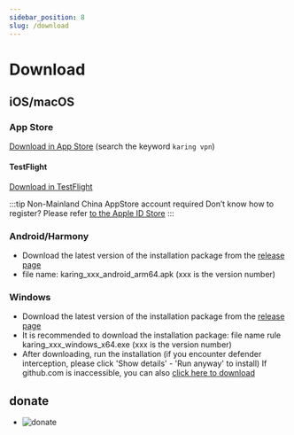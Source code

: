 ```yaml
---
sidebar_position: 8
slug: /download
---
```


# Download

## iOS/macOS

### App Store
[Download in App Store](https://apps.apple.com/us/app/karing/id6472431552) (search the keyword `karing vpn`)

#### TestFlight
[Download in TestFlight](https://testflight.apple.com/join/RLU59OsJ)

:::tip Non-Mainland China AppStore account required
Don’t know how to register? Please refer [to the Apple ID Store](https://outpost.karing.app/isp?r_c=xda)
:::


### Android/Harmony
- Download the latest version of the installation package from the [release page](https://github.com/KaringX/karing/releases/latest)
- file name: karing_xxx_android_arm64.apk  (xxx is the version number)

### Windows
- Download the latest version of the installation package from the [release page](https://github.com/KaringX/karing/releases/latest)
- It is recommended to download the installation package: file name rule karing_xxx_windows_x64.exe (xxx is the version number)
- After downloading, run the installation (if you encounter defender interception, please click 'Show details' - 'Run anyway' to install)
If github.com is inaccessible, you can also [click here to download](https://xn--9kq147c4p2a.com/user/clients/karing_windows_x64.exe)

## donate
- ![donate](/img/donate-usdt.jpg)

